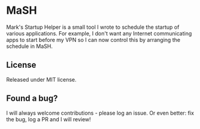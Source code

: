 # MaSH
Mark's Startup Helper is a small tool I wrote to schedule the startup of various applications.  For example, I don't want any Internet communicating apps to start before my VPN so I can now control this by arranging the schedule in MaSH.

## License
Released under MIT license.

## Found a bug?
I will always welcome contributions - please log an issue.  Or even better: fix the bug, log a PR and I will review!